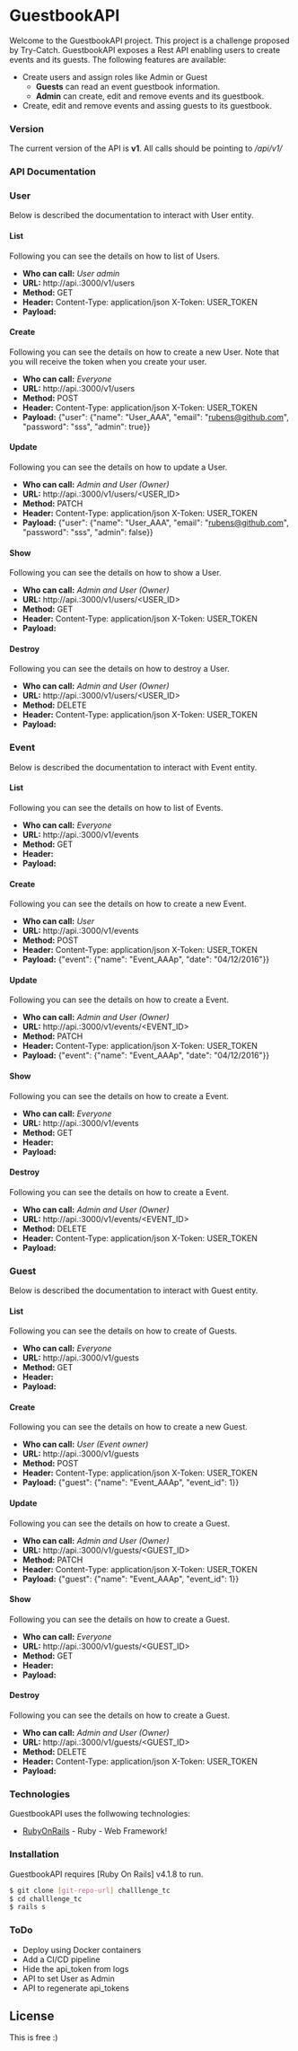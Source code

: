 # GuestbookAPI

Welcome to the GuestbookAPI project. This project is a challenge proposed by Try-Catch.
GuestbookAPI exposes a Rest API enabling users to create events and its guests.
The following features are available:

  - Create users and assign roles like Admin or Guest
    - **Guests** can read an event guestbook information.
    - **Admin** can create, edit and remove events and its guestbook.
  - Create, edit and remove events and assing guests to its guestbook.

### Version
The current version of the API is **v1**.
All calls should be pointing to *<hostname>/api/v1/<resource>*

### API Documentation
### User
Below is described the documentation to interact with User entity.

#### List
Following you can see the details on how to list of Users.

- **Who can call:** *User admin*
- **URL:** http://api.<server>:3000/v1/users
- **Method:** GET
- **Header:** Content-Type: application/json X-Token: USER_TOKEN
- **Payload:**

#### Create
Following you can see the details on how to create a new User.
Note that you will receive the token when you create your user.

- **Who can call:** *Everyone*
- **URL:** http://api.<server>:3000/v1/users
- **Method:** POST
- **Header:** Content-Type: application/json X-Token: USER_TOKEN
- **Payload:** {"user": {"name": "User_AAA", "email": "rubens@github.com", "password": "sss", "admin": true}}

#### Update
Following you can see the details on how to update a User.

- **Who can call:** *Admin and User (Owner)*
- **URL:** http://api.<server>:3000/v1/users/<USER_ID>
- **Method:** PATCH
- **Header:** Content-Type: application/json X-Token: USER_TOKEN
- **Payload:** {"user": {"name": "User_AAA", "email": "rubens@github.com", "password": "sss", "admin": false}}

#### Show
Following you can see the details on how to show a User.

- **Who can call:** *Admin and User (Owner)*
- **URL:** http://api.<server>:3000/v1/users/<USER_ID>
- **Method:** GET
- **Header:** Content-Type: application/json X-Token: USER_TOKEN
- **Payload:**

#### Destroy
Following you can see the details on how to destroy a User.

- **Who can call:** *Admin and User (Owner)*
- **URL:** http://api.<server>:3000/v1/users/<USER_ID>
- **Method:** DELETE
- **Header:** Content-Type: application/json X-Token: USER_TOKEN
- **Payload:**

### Event
Below is described the documentation to interact with Event entity.

#### List
Following you can see the details on how to list of Events.

- **Who can call:** *Everyone*
- **URL:** http://api.<server>:3000/v1/events
- **Method:** GET
- **Header:**
- **Payload:**

#### Create
Following you can see the details on how to create a new Event.

- **Who can call:** *User*
- **URL:** http://api.<server>:3000/v1/events
- **Method:** POST
- **Header:** Content-Type: application/json X-Token: USER_TOKEN
- **Payload:** {"event": {"name": "Event_AAAp", "date": "04/12/2016"}}

#### Update
Following you can see the details on how to create a Event.

- **Who can call:** *Admin and User (Owner)*
- **URL:** http://api.<server>:3000/v1/events/<EVENT_ID>
- **Method:** PATCH
- **Header:** Content-Type: application/json X-Token: USER_TOKEN
- **Payload:** {"event": {"name": "Event_AAAp", "date": "04/12/2016"}}

#### Show
Following you can see the details on how to create a Event.

- **Who can call:** *Everyone*
- **URL:** http://api.<server>:3000/v1/events
- **Method:** GET
- **Header:**
- **Payload:**

#### Destroy
Following you can see the details on how to create a Event.

- **Who can call:** *Admin and User (Owner)*
- **URL:** http://api.<server>:3000/v1/events/<EVENT_ID>
- **Method:** DELETE
- **Header:** Content-Type: application/json X-Token: USER_TOKEN
- **Payload:**

### Guest
Below is described the documentation to interact with Guest entity.

#### List
Following you can see the details on how to create of Guests.

- **Who can call:** *Everyone*
- **URL:** http://api.<server>:3000/v1/guests
- **Method:** GET
- **Header:**
- **Payload:**

#### Create
Following you can see the details on how to create a new Guest.

- **Who can call:** *User (Event owner)*
- **URL:** http://api.<server>:3000/v1/guests
- **Method:** POST
- **Header:** Content-Type: application/json X-Token: USER_TOKEN
- **Payload:** {"guest": {"name": "Event_AAAp", "event_id": 1}}

#### Update
Following you can see the details on how to create a Guest.

- **Who can call:** *Admin and User (Owner)*
- **URL:** http://api.<server>:3000/v1/guests/<GUEST_ID>
- **Method:** PATCH
- **Header:** Content-Type: application/json X-Token: USER_TOKEN
- **Payload:** {"guest": {"name": "Event_AAAp", "event_id": 1}}

#### Show
Following you can see the details on how to create a Guest.

- **Who can call:** *Everyone*
- **URL:** http://api.<server>:3000/v1/guests/<GUEST_ID>
- **Method:** GET
- **Header:**
- **Payload:**

#### Destroy
Following you can see the details on how to create a Guest.

- **Who can call:** *Admin and User (Owner)*
- **URL:** http://api.<server>:3000/v1/guests/<GUEST_ID>
- **Method:** DELETE
- **Header:** Content-Type: application/json X-Token: USER_TOKEN
- **Payload:**

### Technologies

GuestbookAPI uses the follwowing technologies:

* [RubyOnRails] - Ruby - Web Framework!

### Installation

GuestbookAPI requires [Ruby On Rails] v4.1.8 to run.

```sh
$ git clone [git-repo-url] challlenge_tc
$ cd challlenge_tc
$ rails s
```

### ToDo

 - Deploy using Docker containers
 - Add a CI/CD pipeline
 - Hide the api_token from logs
 - API to set User as Admin
 - API to regenerate api_tokens

License
----

This is free :)


   [RubyOnRails]: <http://rubyonrails.org/>
   [git-repo-url]: <https://github.com/rubenspg/challlenge_tc.git>
